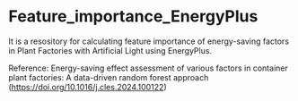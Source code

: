 # Feature_importance_EnergyPlus

It is a resository for calculating feature importance of energy-saving factors in Plant Factories with Artificial Light using EnergyPlus.

Reference: Energy-saving effect assessment of various factors in container plant factories: A data-driven random forest approach (https://doi.org/10.1016/j.cles.2024.100122)
